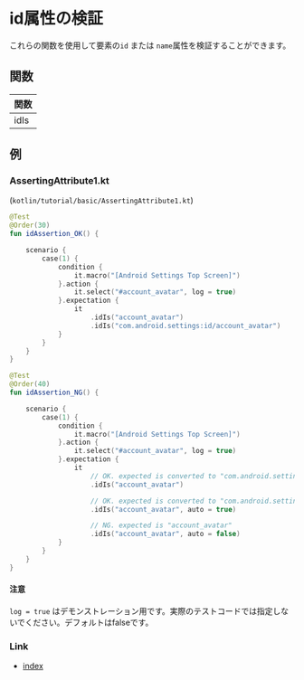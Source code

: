# id属性の検証

これらの関数を使用して要素の`id` または `name`属性を検証することができます。

## 関数

| 関数   |
|:-----|
| idIs |

## 例

### AssertingAttribute1.kt

(`kotlin/tutorial/basic/AssertingAttribute1.kt`)

```kotlin
@Test
@Order(30)
fun idAssertion_OK() {

    scenario {
        case(1) {
            condition {
                it.macro("[Android Settings Top Screen]")
            }.action {
                it.select("#account_avatar", log = true)
            }.expectation {
                it
                    .idIs("account_avatar")
                    .idIs("com.android.settings:id/account_avatar")
            }
        }
    }
}

@Test
@Order(40)
fun idAssertion_NG() {

    scenario {
        case(1) {
            condition {
                it.macro("[Android Settings Top Screen]")
            }.action {
                it.select("#account_avatar", log = true)
            }.expectation {
                it
                    // OK. expected is converted to "com.android.settings:id/account_avatar"
                    .idIs("account_avatar")

                    // OK. expected is converted to "com.android.settings:id/account_avatar"
                    .idIs("account_avatar", auto = true)

                    // NG. expected is "account_avatar"
                    .idIs("account_avatar", auto = false)
            }
        }
    }
}
```

#### 注意

`log = true` はデモンストレーション用です。実際のテストコードでは指定しないでください。デフォルトはfalseです。

### Link

- [index](../../../index_ja.md)

